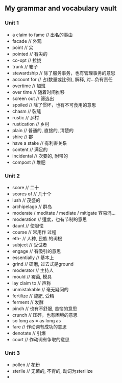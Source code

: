 ## My grammar and vocabulary vault

### Unit 1

- a claim to fame // 出名的事由
- facade // 外观
- point // 尖 
- pointed // 有尖的
- co-opt // 拉拢
- trunk // 箱子
- stewardship // 除了服务事务，也有管理事务的意思
- account for // 占(数量或比例), 解释, 对...负有责任
- overtime // 加班
- over time // 随着时间推移
- screen out // 筛选出
- spoiled // 除了惯坏，也有不可食用的意思
- chasm // 裂缝
- rustic // 乡村
- rustication // 乡村
- plain // 普通的, 直接的, 清楚的
- shire // 郡
- have a stake // 有利害关系
- content // 满足的
- incidental // 次要的, 附带的
- compost // 堆肥
### Unit 2

- score // 二十
- scores of // 几十个
- lush // 茂盛的
- archipelago // 群岛
- moderate / meditate / mediate / mitigate 容易混...
- moderation // 适度，也有节制的意思
- daunt // 使胆怯
- course // 常用作 过程
- eth- // 人种, 民族 的词根
- subject // 受试者
- engage // 有吸引的意思
- essentially // 基本上
- grind // 研磨, 过去式是ground
- moderator // 主持人
- mould // 霉菌, 模具
- lay claim to // 声称
- unmistakable // 毫无疑问的
- fertilize // 施肥, 受精
- ferment // 发酵
- pinch // 也有不舒服, 苦恼的意思
- crunch // 压碎，也有困境的意思
- so long as = as long as
- fare // 作动词有成功的意思
- denotate // 引爆
- court // 作动词有争取的意思
### Unit 3

- pollen // 花粉
- sterile // 无菌的, 不育的, 动词为sterilize
- 